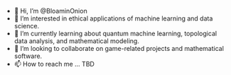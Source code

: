 - 👋 Hi, I’m @BloaminOnion
- 👀 I’m interested in ethical applications of machine learning and data science.
- 🌱 I’m currently learning about quantum machine learning, topological data analysis, and mathematical modeling.
- 💞️ I’m looking to collaborate on game-related projects and mathematical software.
- 📫 How to reach me ... TBD

<!---
BloaminOnion/BloaminOnion is a ✨ special ✨ repository because its `README.md` (this file) appears on your GitHub profile.
You can click the Preview link to take a look at your changes.
--->

